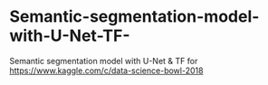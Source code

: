 # Semantic-segmentation-model-with-U-Net-TF-
Semantic segmentation model with U-Net &amp; TF  for https://www.kaggle.com/c/data-science-bowl-2018
